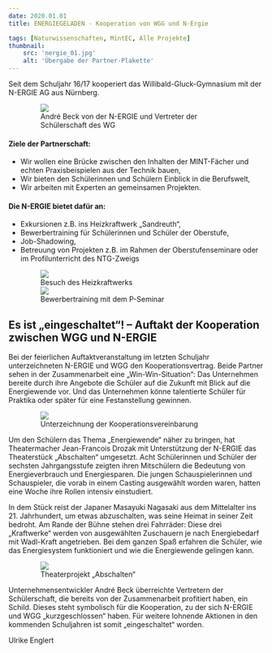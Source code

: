 ```yaml
---
date: 2020.01.01
title: ENERGIEGELADEN - Kooperation von WGG und N-Ergie

tags: [Naturwissenschaften, MintEC, Alle Projekte]
thumbnail: 
    src: 'nergie_01.jpg'
    alt: 'Übergabe der Partner-Plakette' 
---
```


Seit dem Schuljahr 16/17 kooperiert das Willibald-Gluck-Gymnasium mit der N-ERGIE AG aus Nürnberg.

<figure style="width:75%;margin:auto">
    <img src = "/images/nergie_01.jpg">
    <figcaption>
        André Beck von der N-ERGIE und Vertreter der Schülerschaft des WG
    </figcaption>
</figure>

#### Ziele der Partnerschaft:

- Wir wollen eine Brücke zwischen den Inhalten der MINT-Fächer und echten Praxisbeispielen aus der Technik bauen,
- Wir bieten den Schülerinnen und Schülern Einblick in die Berufswelt,
- Wir arbeiten mit Experten an gemeinsamen Projekten.

#### Die N-ERGIE bietet dafür an:

- Exkursionen z.B. ins Heizkraftwerk „Sandreuth“,
- Bewerbertraining für Schülerinnen und Schüler der Oberstufe,
- Job-Shadowing,
- Betreuung von Projekten z.B. im Rahmen der Oberstufenseminare oder im Profilunterricht des NTG-Zweigs

<figure style="width:75%;margin:auto">
    <img src = "/images/heizkraftwerk.jpg">
    <figcaption>
        Besuch des Heizkraftwerks
    </figcaption>
</figure>
<figure style="width:75%;margin:auto">
    <img src = "/images/bewerbungstraining.jpg">
    <figcaption>
        Bewerbertraining mit dem P-Seminar
    </figcaption>
</figure>

## Es ist „eingeschaltet“! – Auftakt der Kooperation zwischen WGG und N-ERGIE 

Bei der feierlichen Auftaktveranstaltung im letzten Schuljahr unterzeichneten N-ERGIE und WGG den Kooperationsvertrag.
Beide Partner sehen in der Zusammenarbeit eine „Win-Win-Situation“: Das Unternehmen bereite durch ihre Angebote die Schüler
auf die Zukunft mit Blick auf die Energiewende vor. Und das Unternehmen könne talentierte Schüler für Praktika oder später 
für eine Festanstellung gewinnen.

<figure style="width:75%;margin:auto">
    <img src = "/images/unterzeichnung.jpg">
    <figcaption>
        Unterzeichnung der Kooperationsvereinbarung
    </figcaption>
</figure>

Um den Schülern das Thema „Energiewende“ näher zu bringen, hat Theatermacher Jean-Francois Drozak mit Unterstützung der N-ERGIE
das Theaterstück „Abschalten“ umgesetzt. Acht Schülerinnen und Schüler der sechsten Jahrgangsstufe zeigten ihren Mitschülern 
die Bedeutung von Energieverbrauch und Energiesparen. Die jungen Schauspielerinnen und Schauspieler, die vorab in einem Casting 
ausgewählt worden waren, hatten eine Woche ihre Rollen intensiv einstudiert.

In dem Stück reist der Japaner Masayuki Nagasaki aus dem Mittelalter ins 21. Jahrhundert, um etwas abzuschalten, was seine Heimat 
in seiner Zeit bedroht. Am Rande der Bühne stehen drei Fahrräder: Diese drei „Kraftwerke“ werden von ausgewählten Zuschauern je 
nach Energiebedarf mit Wadl-Kraft angetrieben. Bei dem ganzen Spaß erfahren die Schüler, wie das Energiesystem funktioniert und wie
die Energiewende gelingen kann.

<figure style="width:75%;margin:auto">
    <img src = "/images/theater.jpg">
    <figcaption>
        Theaterprojekt „Abschalten“
    </figcaption>
</figure>

Unternehmensentwickler André Beck überreichte Vertretern der Schülerschaft, die bereits von der Zusammenarbeit profitiert haben,
ein Schild. Dieses steht symbolisch für die Kooperation, zu der sich N-ERGIE und WGG „kurzgeschlossen“ haben. Für weitere lohnende
Aktionen in den kommenden Schuljahren ist somit „eingeschaltet“ worden.

Ulrike Englert